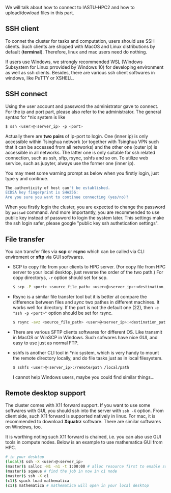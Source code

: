 We will talk about how to connect to IASTU-HPC2 and how to upload/dowload files in this part.

## SSH client

To connet the cluster for tasks and computation, users should use SSH clients. Such clients are shipped with MacOS and Linux distributions by default (**terminal**). Therefore, linux and mac users need do nothing.

If users use Windows, we strongly recommended WSL (Windows Subsystem for Linux prrovided by Windows 10) for developing environment as well as ssh clients. Besides, there are various ssh client softwares in windows, like PuTTY or XSHELL.

## SSH connect

Using the user account and password the administrator gave to connect. For the ip and port part, please also refer to the administrator. The general syntax for *nix system is like

```bash
$ ssh <user>@<server_ip> -p <port>
```

Actually there are **two pairs** of ip-port to login. One (inner ip) is only accessible within Tsinghua network (or together with Tsinghua VPN such that it can be accessed from all networks) and the other one (outer ip) is accessible in all networks. The latter one is only suitable for ssh related connection, such as ssh, sftp, rsync, sshfs and so on. To utilize web service, such as jupyter, always use the former one (inner ip).

You may meet some warning prompt as below when you firstly login, just type y and continue.

```bash
The authenticity of host can't be established.
ECDSA key fingerprint is SHA256:
Are you sure you want to continue connecting (yes/no)?
```

When you firstly login the cluster, you are expected to change the password by `passwd` command. And more importantly, you are recommended to use public key instead of password to login the system later. This settings make the ssh login safer, please google "public key ssh authetication settings".

## File transfer

You can transfer files via **scp** or **rsync** which can be called via CLI enviroment or **sftp** via GUI softwares. 

* SCP to copy file from your clients to HPC server. (For copy file from HPC server to your local desktop, just reverse the order of the two path.) For copy directorys, `-r` option should set for scp.

   ```bash
   $ scp -P <port> <source_file_path> <user>@<server_ip>:<destination_path>
   ```

* Rsync is a similar file transfer tool but it is better at compare the difference between files and *sync* two pathes in different machines. It works well for directory. If the port is not the default one (22), then `-e "ssh -p <port>"` option should be set for rsync.

  ```bash
  $ rsync -avz <source_file_path> <user>@<server_ip>:<destination_path>
  ```

* There are various SFTP clients softwares for different OS. Like transmit in MacOS or WinSCP in Windows. Such sofwares have nice GUI, and easy to use just as normal FTP.

* sshfs is another CLI tool in *nix system, which is very handy to mount the remote directory locally, and do file tasks just as in local filesystem.

   ```bash
   $ sshfs <user>@<server_ip>:/remote/path /local/path
   ```

   I cannot help Windows users, maybe you could find similar things...

## Remote desktop support

The cluster comes with X11 forward support. If you want to use some softwares with GUI, you should ssh into the server with `ssh -X` option. From client side, such X11 forward is supported natively in linux. For mac, it is recommended to download **Xquatrz** software. There are similar softwares on Windows, too.

It is worthing noting such X11 forward is chained, i.e. you can also use GUI tools in compute nodes. Below is an example to use mathematica GUI from HPC.

```bash
# in your desktop
(local)$ ssh -X <user>@<server_ip>
(master)$ salloc -N1 -n1 -t 1:00:00 # alloc resource first to enable ssh to cn
(master)$ squeue # find the job in now in c1 node
(master)$ ssh -X c1
(c1)$ spack load mathematica
(c1)$ mathematica # mathematica will open in your local desktop
```



